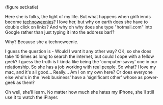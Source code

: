 (figure set:katie)

Here she is folks, the light of my life. But what happens when girlfriends become [technoweenies](http://www.urbandictionary.com/define.php?term=technoweenie)? I love her, but why on earth does she have to double click on links? And why oh why does she type "hotmail.com" into Google rather than just typing it into the address bar!? 

Why? Because she a technoweenie. 

I guess the question is - Would I want it any other way? OK, so she does take 10 times as long to search the internet, but could I cope with a fellow geek? I guess the truth is I kinda like being the 'computer-savvy' one in our relationship. So she has a job working with real people. So what? I love my mac, and it's all good... Really... Am I on my own here? Or does everyone else who's in the 'web business' have a 'significant other' whose as power-geek as them? 

Oh well, she'll learn. No matter how much she hates my iPhone, she'll still use it to watch the iPlayer.